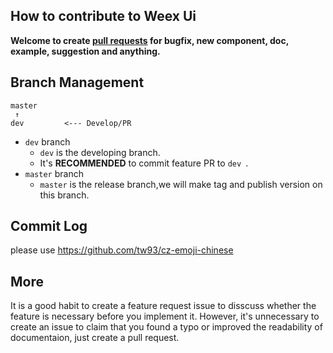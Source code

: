 ## How to contribute to Weex Ui

**Welcome to create [pull requests](https://github.com/tw93/MiaoYan/compare/) for bugfix, new component, doc, example, suggestion and anything.**

## Branch Management

```
master
 ↑
dev         <--- Develop/PR
```

* `dev` branch
  * `dev` is the developing branch.
  * It's **RECOMMENDED** to commit feature PR to `dev `.
* `master` branch
  * `master` is the release branch,we will make tag and publish version on this branch.


## Commit Log

please use <https://github.com/tw93/cz-emoji-chinese>

## More
It is a good habit to create a feature request issue to disscuss whether the feature is necessary before you implement it. However, it's unnecessary to create an issue to claim that you found a typo or improved the readability of documentaion, just create a pull request.
